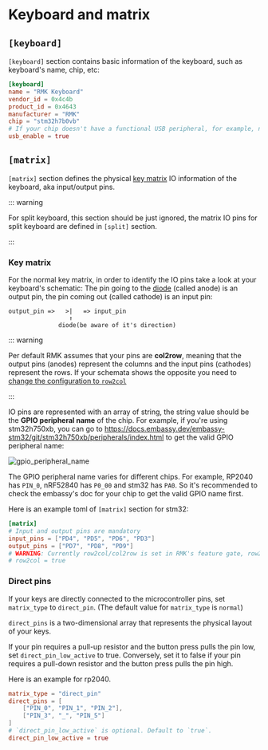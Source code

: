 # Keyboard and matrix

## `[keyboard]`

`[keyboard]` section contains basic information of the keyboard, such as keyboard's name, chip, etc:

```toml
[keyboard]
name = "RMK Keyboard"
vendor_id = 0x4c4b
product_id = 0x4643
manufacturer = "RMK"
chip = "stm32h7b0vb"
# If your chip doesn't have a functional USB peripheral, for example, nRF52832/esp32c3(esp32c3 has only USB serial, not full functional USB), set `usb_enable` to false
usb_enable = true
```

## `[matrix]`

`[matrix]` section defines the physical [key matrix](https://docs.qmk.fm/how_a_matrix_works) IO information of the keyboard, aka input/output pins.

::: warning

For split keyboard, this section should be just ignored, the matrix IO pins for split keyboard are defined in `[split]` section.

:::

### Key matrix

For the normal key matrix, in order to identify the IO pins take a look at your keyboard's schematic: The pin going to the [diode](https://en.wikipedia.org/wiki/Diode) (called anode) is an output pin, the pin coming out (called cathode) is an input pin:

```
output_pin =>   >|   => input_pin
                 ↑
              diode(be aware of it's direction)
```

::: warning

Per default RMK assumes that your pins are <b>col2row</b>, meaning that the output pins (anodes) represent the columns and the input pins (cathodes) represent the rows. If your schemata shows the opposite you need to <a href="https://haobogu.github.io/rmk/faq.html#my-matrix-is-row2col-the-matrix-doesnt-work"> change the configuration to `row2col`</a>

:::

IO pins are represented with an array of string, the string value should be the **GPIO peripheral name** of the chip. For example, if you're using stm32h750xb, you can go to <https://docs.embassy.dev/embassy-stm32/git/stm32h750xb/peripherals/index.html> to get the valid GPIO peripheral name:

![gpio_peripheral_name](/images/gpio_peripheral_name.png)

The GPIO peripheral name varies for different chips. For example, RP2040 has `PIN_0`, nRF52840 has `P0_00` and stm32 has `PA0`. So it's recommended to check the embassy's doc for your chip to get the valid GPIO name first.

Here is an example toml of `[matrix]` section for stm32:

```toml
[matrix]
# Input and output pins are mandatory
input_pins = ["PD4", "PD5", "PD6", "PD3"]
output_pins = ["PD7", "PD8", "PD9"]
# WARNING: Currently row2col/col2row is set in RMK's feature gate, row2col config here is valid ONLY when you're using cloud compilation
# row2col = true
```

### Direct pins

If your keys are directly connected to the microcontroller pins, set `matrix_type` to `direct_pin`. (The default value for `matrix_type` is `normal`)

`direct_pins` is a two-dimensional array that represents the physical layout of your keys.

If your pin requires a pull-up resistor and the button press pulls the pin low, set `direct_pin_low_active` to true. Conversely, set it to false if your pin requires a pull-down resistor and the button press pulls the pin high.

Here is an example for rp2040.

```toml
matrix_type = "direct_pin"
direct_pins = [
    ["PIN_0", "PIN_1", "PIN_2"],
    ["PIN_3", "_", "PIN_5"]
]
# `direct_pin_low_active` is optional. Default to `true`.
direct_pin_low_active = true
```
